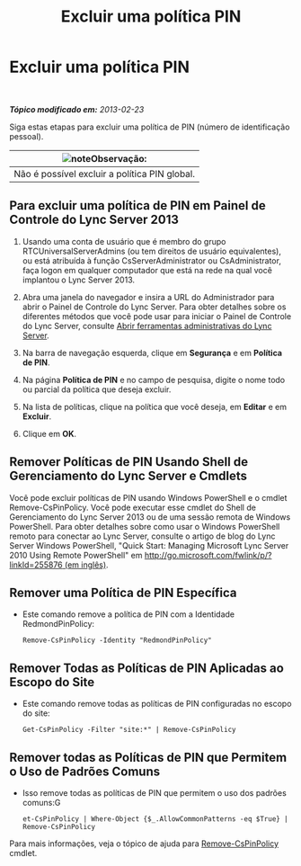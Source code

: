 ﻿---
title: Excluir uma política PIN
TOCTitle: Excluir uma política PIN
ms:assetid: 7c378927-2e41-418e-9721-327021bd2e45
ms:mtpsurl: https://technet.microsoft.com/pt-br/library/Gg521020(v=OCS.15)
ms:contentKeyID: 49307232
ms.date: 05/19/2016
mtps_version: v=OCS.15
ms.translationtype: HT
---

# Excluir uma política PIN

 

_**Tópico modificado em:** 2013-02-23_

Siga estas etapas para excluir uma política de PIN (número de identificação pessoal).

<table>
<thead>
<tr class="header">
<th><img src="images/Gg425756.note(OCS.15).gif" title="note" alt="note" />Observação:</th>
</tr>
</thead>
<tbody>
<tr class="odd">
<td>Não é possível excluir a política PIN global.</td>
</tr>
</tbody>
</table>


## Para excluir uma política de PIN em Painel de Controle do Lync Server 2013

1.  Usando uma conta de usuário que é membro do grupo RTCUniversalServerAdmins (ou tem direitos de usuário equivalentes), ou está atribuída à função CsServerAdministrator ou CsAdministrator, faça logon em qualquer computador que está na rede na qual você implantou o Lync Server 2013.

2.  Abra uma janela do navegador e insira a URL do Administrador para abrir o Painel de Controle do Lync Server. Para obter detalhes sobre os diferentes métodos que você pode usar para iniciar o Painel de Controle do Lync Server, consulte [Abrir ferramentas administrativas do Lync Server](lync-server-2013-open-lync-server-administrative-tools.md).

3.  Na barra de navegação esquerda, clique em **Segurança** e em **Política de PIN**.

4.  Na página **Política de PIN** e no campo de pesquisa, digite o nome todo ou parcial da política que deseja excluir.

5.  Na lista de políticas, clique na política que você deseja, em **Editar** e em **Excluir**.

6.  Clique em **OK**.

## Remover Políticas de PIN Usando Shell de Gerenciamento do Lync Server e Cmdlets

Você pode excluir políticas de PIN usando Windows PowerShell e o cmdlet Remove-CsPinPolicy. Você pode executar esse cmdlet do Shell de Gerenciamento do Lync Server 2013 ou de uma sessão remota de Windows PowerShell. Para obter detalhes sobre como usar o Windows PowerShell remoto para conectar ao Lync Server, consulte o artigo de blog do Lync Server Windows PowerShell, "Quick Start: Managing Microsoft Lync Server 2010 Using Remote PowerShell" em [http://go.microsoft.com/fwlink/p/?linkId=255876 (em inglês)](http://go.microsoft.com/fwlink/p/?linkid=255876).

## Remover uma Política de PIN Específica

  - Este comando remove a política de PIN com a Identidade RedmondPinPolicy:
    
        Remove-CsPinPolicy -Identity "RedmondPinPolicy"

## Remover Todas as Políticas de PIN Aplicadas ao Escopo do Site

  - Este comando remove todas as políticas de PIN configuradas no escopo do site:
    
        Get-CsPinPolicy -Filter "site:*" | Remove-CsPinPolicy

## Remover todas as Políticas de PIN que Permitem o Uso de Padrões Comuns

  - Isso remove todas as políticas de PIN que permitem o uso dos padrões comuns:G
    
        et-CsPinPolicy | Where-Object {$_.AllowCommonPatterns -eq $True} | Remove-CsPinPolicy

Para mais informações, veja o tópico de ajuda para [Remove-CsPinPolicy](https://docs.microsoft.com/en-us/powershell/module/skype/Remove-CsPinPolicy) cmdlet.

